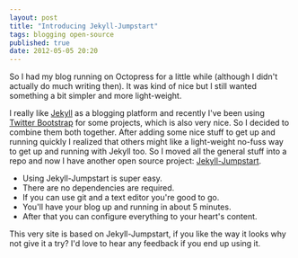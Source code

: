 ```yaml
---
layout: post
title: "Introducing Jekyll-Jumpstart"
tags: blogging open-source
published: true
date: 2012-05-05 20:20
---
```


So I had my blog running on Octopress for a little while (although I didn't actually do much writing then).
It was kind of nice but I still wanted something a bit simpler and more light-weight.   

I really like [Jekyll](http://jekyllrb.com) as a blogging platform and recently I've been using
[Twitter Bootstrap](http://twitter.github.com/bootstrap/) for some projects,
which is also very nice. So I decided to combine them both together. After adding some nice stuff to get up
and running quickly I realized that others might like a light-weight no-fuss way to get up and running with Jekyll too.
So I moved all the general stuff into a repo and now I have another open source project:
[Jekyll-Jumpstart](https://github.com/sym3tri/jekyll-jumpstart).   

- Using Jekyll-Jumpstart is super easy.
- There are no dependencies are required.
- If you can use git and a text editor you're good to go.
- You'll have your blog up and running in about 5 minutes.
- After that you can configure everything to your heart's content.   

This very site is based on Jekyll-Jumpstart, if you like the way it looks why not give it a try?
I'd love to hear any feedback if you end up using it.
